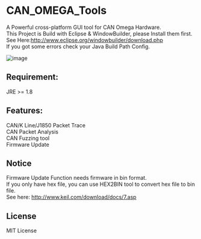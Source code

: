 # CAN_OMEGA_Tools
A Powerful cross-platform GUI tool for CAN Omega Hardware.   
This Project is Build with Eclipse & WindowBuilder, please Install them first.   
See Here:http://www.eclipse.org/windowbuilder/download.php    
If you got some errors check your Java Build Path Config.   


![image](https://github.com/zjlywjh001/CAN_OMEGA/raw/master/software/CAN%20Omeage%20tools/screenshots/demo.png) 


## Requirement:  
JRE >= 1.8   

## Features:
CAN/K Line/J1850 Packet Trace   
CAN Packet Analysis   
CAN Fuzzing tool   
Firmware Update   

## Notice
Firmware Update Function needs firmware in bin format.    
If you only have hex file, you can use HEX2BIN tool to convert hex file to bin file.   
See here: http://www.keil.com/download/docs/7.asp   

## License
MIT License